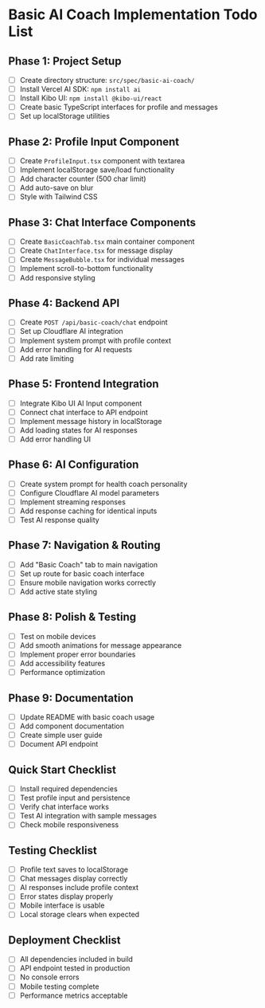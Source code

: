 # Basic AI Coach Implementation Todo List

## Phase 1: Project Setup
- [ ] Create directory structure: `src/spec/basic-ai-coach/`
- [ ] Install Vercel AI SDK: `npm install ai`
- [ ] Install Kibo UI: `npm install @kibo-ui/react`
- [ ] Create basic TypeScript interfaces for profile and messages
- [ ] Set up localStorage utilities

## Phase 2: Profile Input Component
- [ ] Create `ProfileInput.tsx` component with textarea
- [ ] Implement localStorage save/load functionality
- [ ] Add character counter (500 char limit)
- [ ] Add auto-save on blur
- [ ] Style with Tailwind CSS

## Phase 3: Chat Interface Components
- [ ] Create `BasicCoachTab.tsx` main container component
- [ ] Create `ChatInterface.tsx` for message display
- [ ] Create `MessageBubble.tsx` for individual messages
- [ ] Implement scroll-to-bottom functionality
- [ ] Add responsive styling

## Phase 4: Backend API
- [ ] Create `POST /api/basic-coach/chat` endpoint
- [ ] Set up Cloudflare AI integration
- [ ] Implement system prompt with profile context
- [ ] Add error handling for AI requests
- [ ] Add rate limiting

## Phase 5: Frontend Integration
- [ ] Integrate Kibo UI AI Input component
- [ ] Connect chat interface to API endpoint
- [ ] Implement message history in localStorage
- [ ] Add loading states for AI responses
- [ ] Add error handling UI

## Phase 6: AI Configuration
- [ ] Create system prompt for health coach personality
- [ ] Configure Cloudflare AI model parameters
- [ ] Implement streaming responses
- [ ] Add response caching for identical inputs
- [ ] Test AI response quality

## Phase 7: Navigation & Routing
- [ ] Add "Basic Coach" tab to main navigation
- [ ] Set up route for basic coach interface
- [ ] Ensure mobile navigation works correctly
- [ ] Add active state styling

## Phase 8: Polish & Testing
- [ ] Test on mobile devices
- [ ] Add smooth animations for message appearance
- [ ] Implement proper error boundaries
- [ ] Add accessibility features
- [ ] Performance optimization

## Phase 9: Documentation
- [ ] Update README with basic coach usage
- [ ] Add component documentation
- [ ] Create simple user guide
- [ ] Document API endpoint

## Quick Start Checklist
- [ ] Install required dependencies
- [ ] Test profile input and persistence
- [ ] Verify chat interface works
- [ ] Test AI integration with sample messages
- [ ] Check mobile responsiveness

## Testing Checklist
- [ ] Profile text saves to localStorage
- [ ] Chat messages display correctly
- [ ] AI responses include profile context
- [ ] Error states display properly
- [ ] Mobile interface is usable
- [ ] Local storage clears when expected

## Deployment Checklist
- [ ] All dependencies included in build
- [ ] API endpoint tested in production
- [ ] No console errors
- [ ] Mobile testing complete
- [ ] Performance metrics acceptable
